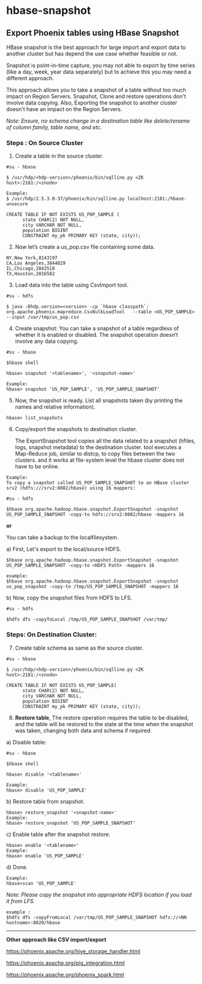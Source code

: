 # hbase-snapshot
## Export Phoenix tables using HBase Snapshot

  HBase snapshot is the best approach for large import and export data to another cluster but has depend the use case whether feasible or not. 
  
  Snapshot is point-in-time capture, you may not able to export by time series (like a day, week, year data separately) but to achieve this you may need a different approach.
  
  This approach allows you to take a snapshot of a table without too much impact on Region Servers. Snapshot, Clone and restore operations don't involve data copying. Also, Exporting the snapshot to another cluster doesn't have an impact on the Region Servers.
   
   _Note: Ensure, no schema change in a destination table like delete/rename of column family, table name, and etc._ 
   
   ### Steps : On Source Cluster

1. Create a table in the source cluster.
```
#su - hbase

$ /usr/hdp/<hdp-version>/phoenix/bin/sqlline.py <ZK host>:2181:/<znode>

Example:
$ /usr/hdp/2.5.3.0-37/phoenix/bin/sqlline.py localhost:2181:/hbase-unsecure
```

```
CREATE TABLE IF NOT EXISTS US_POP_SAMPLE (
      state CHAR(2) NOT NULL,
      city VARCHAR NOT NULL,
      population BIGINT
      CONSTRAINT my_pk PRIMARY KEY (state, city));
```

2. Now let’s create a us_pop.csv file containing some data.

```
NY,New York,8143197
CA,Los Angeles,3844829
IL,Chicago,2842518
TX,Houston,2016582
```

3. Load data into the table using CsvImport tool.

```
#su - hdfs

$ java -Dhdp.version=<version> -cp `hbase classpath`:  org.apache.phoenix.mapreduce.CsvBulkLoadTool   --table <US_POP_SAMPLE> --input /var/tmp/us_pop.csv
```

4. Create snapshot: You can take a snapshot of a table regardless of whether it is enabled or disabled. The snapshot operation doesn’t involve any data copying.

```
#su - hbase

$hbase shell

hbase> snapshot '<tablename>', '<snapshot-name>'

Example:
hbase> snapshot 'US_POP_SAMPLE', 'US_POP_SAMPLE_SNAPSHOT'
```

5. Now, the snapshot is ready. List all snapshots taken (by printing the names and relative information).
```
hbase> list_snapshots
```

6. Copy/export the snapshots to destination cluster.

   The ExportSnapshot tool copies all the data related to a snapshot (hfiles, logs, snapshot metadata) to the destination cluster.  tool executes a Map-Reduce job, similar to distcp, to copy files between the two clusters. and it works at file-system level the hbase cluster does not have to be online.
   
```
Example:
To copy a snapshot called US_POP_SAMPLE_SNAPSHOT to an HBase cluster srv2 (hdfs:///srv2:8082/hbase) using 16 mappers:

#su - hdfs

$hbase org.apache.hadoop.hbase.snapshot.ExportSnapshot -snapshot US_POP_SAMPLE_SNAPSHOT -copy-to hdfs://srv2:8082/hbase -mappers 16
```

**or**  

You can take a backup to the localfilesystem.

a) First, Let's export to the local/source HDFS.

```
$hbase org.apache.hadoop.hbase.snapshot.ExportSnapshot -snapshot US_POP_SAMPLE_SNAPSHOT -copy-to <HDFS Path> -mappers 16

example:
$hbase org.apache.hadoop.hbase.snapshot.ExportSnapshot -snapshot us_pop_snapshot -copy-to /tmp/US_POP_SAMPLE_SNAPSHOT -mappers 16
```

b)  Now, copy the snapshot files from HDFS to LFS.

```
#su - hdfs

$hdfs dfs -copyToLocal /tmp/US_POP_SAMPLE_SNAPSHOT /var/tmp/
```

### Steps: On Destination Cluster:

7. Create table schema as same as the source cluster.

```
#su - hbase

$ /usr/hdp/<hdp-version>/phoenix/bin/sqlline.py <ZK host>:2181:/<znode>
```

```
CREATE TABLE IF NOT EXISTS US_POP_SAMPLE(
      state CHAR(2) NOT NULL,
      city VARCHAR NOT NULL,
      population BIGINT
      CONSTRAINT my_pk PRIMARY KEY (state, city));
 ```
 
 8. **Restore table**, The restore operation requires the table to be disabled, and the table will be restored to the state at the time when the snapshot was taken, changing both data and schema if required. 
 
 a) Disable table:
 
 ```
#su - hbase

$hbase shell
 
hbase> disable '<tablename>'

Example:
hbase> disable 'US_POP_SAMPLE'
```

b) Restore table from snapshot.

```
hbase> restore_snapshot '<snapshot-name>'
Example:
hbase> restore_snapshot 'US_POP_SAMPLE_SNAPSHOT'
```

c) Enable table after the snapshot restore.

```
hbase> enable '<tablename>'
Example:
hbase> enable 'US_POP_SAMPLE'
```

d) Done.

```
Example:
hbase>scan 'US_POP_SAMPLE'
```


_Note: Please copy the snapshot into appropriate HDFS location if you load it from LFS._
```
example :
$hdfs dfs -copyFromLocal /var/tmp/US_POP_SAMPLE_SNAPSHOT hdfs://<NN hostname>:8020/hbase
```


--------- 


**Other approach like CSV import/export**

https://phoenix.apache.org/hive_storage_handler.html

https://phoenix.apache.org/pig_integration.html

https://phoenix.apache.org/phoenix_spark.html


